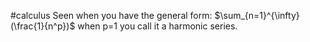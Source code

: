 #calculus 
Seen when you have the general form:
$\sum_{n=1}^{\infty} (\frac{1}{n^p})$
when p=1 you call it a harmonic series.